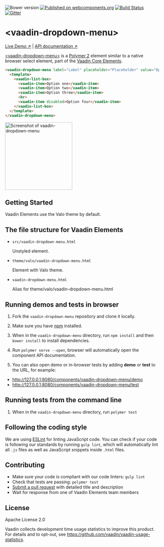 ![Bower version](https://img.shields.io/bower/v/vaadin-dropdown-menu.svg)
[![Published on webcomponents.org](https://img.shields.io/badge/webcomponents.org-published-blue.svg)](https://www.webcomponents.org/element/vaadin/vaadin-dropdown-menu)
[![Build Status](https://travis-ci.org/vaadin/vaadin-dropdown-menu.svg?branch=master)](https://travis-ci.org/vaadin/vaadin-dropdown-menu)
[![Gitter](https://badges.gitter.im/Join%20Chat.svg)](https://gitter.im/vaadin/vaadin-core-elements?utm_source=badge&utm_medium=badge&utm_campaign=pr-badge)

# &lt;vaadin-dropdown-menu&gt;

[Live Demo ↗](https://cdn.vaadin.com/vaadin-core-elements/master/vaadin-dropdown-menu/demo/)
|
[API documentation ↗](https://cdn.vaadin.com/vaadin-core-elements/master/vaadin-dropdown-menu/)


[&lt;vaadin-dropdown-menu&gt;](https://vaadin.com/elements/-/element/vaadin-dropdown-menu) is a [Polymer 2](http://polymer-project.org) element similar to a native browser select element, part of the [Vaadin Core Elements](https://vaadin.com/elements).

<!--
```
<custom-element-demo height="425">
  <template>
    <script src="../webcomponentsjs/webcomponents-lite.js"></script>
    <link rel="import" href="vaadin-dropdown-menu.html">
    <next-code-block></next-code-block>
  </template>
</custom-element-demo>
```
-->
```html
<vaadin-dropdown-menu label="Label" placeholder="Placeholder" value="Option one">
  <template>
    <vaadin-list-box>
      <vaadin-item>Option one</vaadin-item>
      <vaadin-item>Option two</vaadin-item>
      <vaadin-item>Option three</vaadin-item>
      <hr>
      <vaadin-item disabled>Option four</vaadin-item>
    </vaadin-list-box>
  </template>
</vaadin-dropdown-menu>
```

[<img src="https://raw.githubusercontent.com/vaadin/vaadin-dropdown-menu/master/screenshot.gif" width="220" alt="Screenshot of vaadin-dropdown-menu">](https://vaadin.com/elements/-/element/vaadin-dropdown-menu)

## Getting Started

Vaadin Elements use the Valo theme by default.

## The file structure for Vaadin Elements

- `src/vaadin-dropdown-menu.html`

  Unstyled element.

- `theme/valo/vaadin-dropdown-menu.html`

  Element with Valo theme.

- `vaadin-dropdown-menu.html`

  Alias for theme/valo/vaadin-dropdown-menu.html

## Running demos and tests in browser

1. Fork the `vaadin-dropdown-menu` repository and clone it locally.

1. Make sure you have [npm](https://www.npmjs.com/) installed.

1. When in the `vaadin-dropdown-menu` directory, run `npm install` and then `bower install` to install dependencies.

1. Run `polymer serve --open`, browser will automatically open the component API documentation.

1. You can also open demo or in-browser tests by adding **demo** or **test** to the URL, for example:

  - http://127.0.0.1:8080/components/vaadin-dropdown-menu/demo
  - http://127.0.0.1:8080/components/vaadin-dropdown-menu/test


## Running tests from the command line

1. When in the `vaadin-dropdown-menu` directory, run `polymer test`


## Following the coding style

We are using [ESLint](http://eslint.org/) for linting JavaScript code. You can check if your code is following our standards by running `gulp lint`, which will automatically lint all `.js` files as well as JavaScript snippets inside `.html` files.


## Contributing

  - Make sure your code is compliant with our code linters: `gulp lint`
  - Check that tests are passing: `polymer test`
  - [Submit a pull request](https://www.digitalocean.com/community/tutorials/how-to-create-a-pull-request-on-github) with detailed title and description
  - Wait for response from one of Vaadin Elements team members


## License

Apache License 2.0

Vaadin collects development time usage statistics to improve this product. For details and to opt-out, see https://github.com/vaadin/vaadin-usage-statistics.
